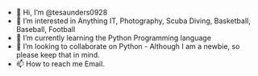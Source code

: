 - 👋 Hi, I’m @tesaunders0928
- 👀 I’m interested in Anything IT, Photography, Scuba Diving, Basketball, Baseball, Football
- 🌱 I’m currently learning the Python Programming language
- 💞️ I’m looking to collaborate on Python - Although I am a newbie, so please keep that in mind. 
- 📫 How to reach me Email. 

<!---
tesaunders0928/tesaunders0928 is a ✨ special ✨ repository because its `README.md` (this file) appears on your GitHub profile.
You can click the Preview link to take a look at your changes.
--->
